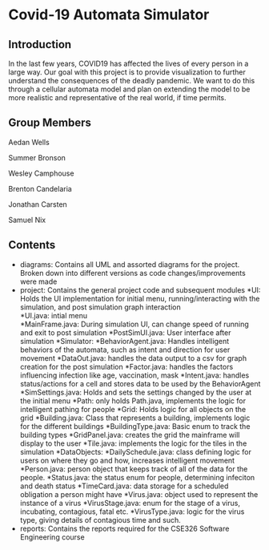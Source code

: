 # Covid-19 Automata Simulator

## Introduction

In the last few years, COVID19 has affected the lives of every person in a large way. Our goal with this project is to provide visualization to further understand the consequences of the deadly pandemic. We want to do this through a cellular automata model and plan on extending the model to be more realistic and representative of the real world, if time permits.

## Group Members

  Aedan Wells

  Summer Bronson
  
  Wesley Camphouse
  
  Brenton Candelaria
  
  Jonathan Carsten
  
  Samuel Nix
  
  
## Contents

* diagrams: Contains all UML and assorted diagrams for the project. Broken down into different versions as code changes/improvements were made
* project: Contains the general project code and subsequent modules
    *UI: Holds the UI implementation for initial menu, running/interacting with the simulation, and post simulation graph interaction\
        *UI.java: intial menu\
        *MainFrame.java: During simulation UI, can change speed of running and exit to post simulation
        *PostSimUI.java: User interface after simulation
    *Simulator: 
        *BehaviorAgent.java: Handles intelligent behaviors of the automata, such as intent and direction for user movement
        *DataOut.java: handles the data output to a csv for graph creation for the post simulation
        *Factor.java: handles the factors influencing infection like age, vaccination, mask
        *Intent.java: handles status/actions for a cell and stores data to be used by the BehaviorAgent
        *SimSettings.java: Holds and sets the settings changed by the user at the initial menu
    *Path: only holds Path.java, implements the logic for intelligent pathing for people
    *Grid: Holds logic for all objects on the grid
        *Building.java: Class that represents a building, implements logic for the different buildings
        *BuildingType.java: Basic enum to track the building types
        *GridPanel.java: creates the grid the mainframe will display to the user
        *Tile.java: implements the logic for the tiles in the simulation
    *DataObjects:
        *DailySchedule.java: class defining logic for users on where they go and how, increases intelligent movement
        *Person.java: person object that keeps track of all of the data for the people. 
        *Status.java: the status enum for people, determining infeciton and death status
        *TimeCard.java: data storage for a scheduled obligation a person might have
        *Virus.java: object used to represent the instance of a virus
        *VirusStage.java: enum for the stage of a virus, incubating, contagious, fatal etc.
        *VirusType.java: logic for the virus type, giving details of contagious time and such. 
* reports: Contains the reports required for the CSE326 Software Engineering course
